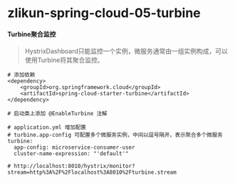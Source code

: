 # zlikun-spring-cloud-05-turbine

#### Turbine聚合监控
> HystrixDashboard只能监控一个实例，微服务通常由一组实例构成，可以使用Turbine将其聚合监控。
```
# 添加依赖
<dependency>
    <groupId>org.springframework.cloud</groupId>
    <artifactId>spring-cloud-starter-turbine</artifactId>
</dependency>

# 启动类上添加 @EnableTurbine 注解

# application.yml 增加配置
# turbine.app-config 可配置多个微服务实例，中间以逗号隔开，表示聚合多个微服务
turbine:
  app-config: microservice-consumer-user
  cluster-name-expression: "'default'"
  
# http://localhost:8010/hystrix/monitor?stream=http%3A%2F%2Flocalhost%3A8010%2Fturbine.stream
```